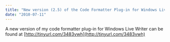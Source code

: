 ```yaml
---
title: "New version (2.5) of the Code Formatter Plug-in for Windows Live Writer"
date: "2010-07-11"
---
```


A new version of my code formatter plug-in for Windows Live Writer can be found at [http://tinyurl.com/3483vwh](http://tinyurl.com/3483vwh)
